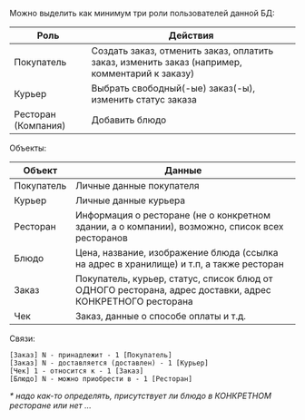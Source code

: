 Можно выделить как минимум три роли пользователей данной БД:

| Роль | Действия
|------|----------
| Покупатель | Создать заказ, отменить заказ, оплатить заказ, изменить заказ (например, комментарий к заказу)
| Курьер | Выбрать свободный(-ые) заказ(-ы), изменить статус заказа
| Ресторан (Компания) | Добавить блюдо

Объекты:

| Объект | Данные 
|--------|--------
| Покупатель | Личные данные покупателя
| Курьер | Личные данные курьера
| Ресторан | Информация о ресторане (не о конкретном здании, а о компании), возможно, список всех ресторанов
| Блюдо | Цена, название, изображение блюда (ссылка на адрес в хранилище) и т.п, а также ресторан
| Заказ | Покупатель, курьер, статус, список блюд от ОДНОГО ресторана, адрес доставки, адрес КОНКРЕТНОГО ресторана
| Чек | Заказ, данные о способе оплаты и т.д.

Связи:

```
[Заказ] N - принадлежит - 1 [Покупатель]
[Заказ] N - доставляется (доставлен) - 1 [Курьер]
[Чек] 1 - относится к - 1 [Заказ]
[Блюдо] N - можно приобрести в - 1 [Ресторан]
```

_\* надо как-то определять, присутствует ли блюдо в КОНКРЕТНОМ ресторане или нет ..._